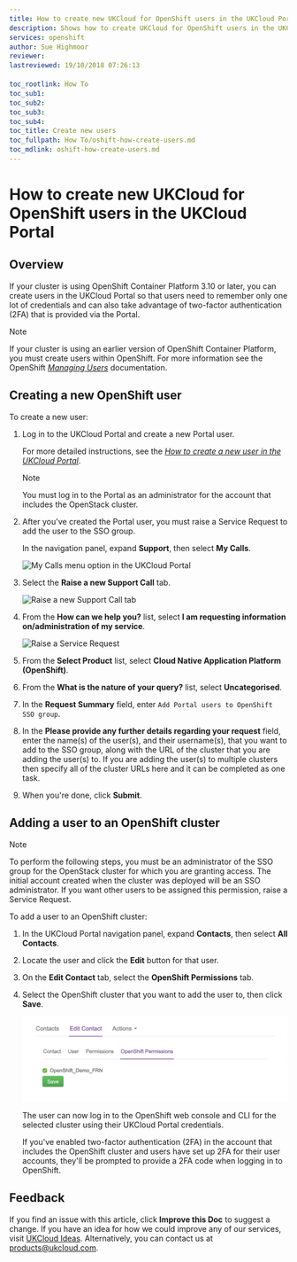 ```yaml
---
title: How to create new UKCloud for OpenShift users in the UKCloud Portal | UKCloud Ltd
description: Shows how to create UKCloud for OpenShift users in the UKCloud Portal so that they can benefit from two-factor authentication (2FA)
services: openshift
author: Sue Highmoor
reviewer:
lastreviewed: 19/10/2018 07:26:13

toc_rootlink: How To
toc_sub1: 
toc_sub2:
toc_sub3:
toc_sub4:
toc_title: Create new users
toc_fullpath: How To/oshift-how-create-users.md
toc_mdlink: oshift-how-create-users.md
---
```


# How to create new UKCloud for OpenShift users in the UKCloud Portal

## Overview

If your cluster is using OpenShift Container Platform 3.10 or later, you can create users in the UKCloud Portal so that users need to remember only one lot of credentials and can also take advantage of two-factor authentication (2FA) that is provided via the Portal.

> [!NOTE]
> If your cluster is using an earlier version of OpenShift Container Platform, you must create users within OpenShift. For more information see the OpenShift [*Managing Users*](https://docs.openshift.com/container-platform/3.9/admin_guide/manage_users.html) documentation.

## Creating a new OpenShift user

To create a new user:

1. Log in to the UKCloud Portal and create a new Portal user.

    For more detailed instructions, see the [*How to create a new user in the UKCloud Portal*](../portal/ptl-how-create-users.md).

    > [!NOTE]
    > You must log in to the Portal as an administrator for the account that includes the OpenStack cluster.

2. After you've created the Portal user, you must raise a Service Request to add the user to the SSO group.

    In the navigation panel, expand **Support**, then select **My Calls**.

    ![My Calls menu option in the UKCloud Portal](images/ptl_mnu-my-calls.png)

3. Select the **Raise a new Support Call** tab.

    ![Raise a new Support Call tab](images/ptl-tab-new-ticket.png)

4. From the **How can we help you?** list, select **I am requesting information on/administration of my service**.

    ![Raise a Service Request](images/ptl-my-calls-request.png)

5. From the **Select Product** list, select **Cloud Native Application Platform (OpenShift)**.

6. From the **What is the nature of your query?** list, select **Uncategorised**.

7. In the **Request Summary** field, enter `Add Portal users to OpenShift SSO group`.

8. In the **Please provide any further details regarding your request** field, enter the name(s) of the user(s), and their username(s), that you want to add to the SSO group, along with the URL of the cluster that you are adding the user(s) to. If you are adding the user(s) to multiple clusters then specify all of the cluster URLs here and it can be completed as one task.

9. When you're done, click **Submit**.

## Adding a user to an OpenShift cluster

> [!NOTE]
> To perform the following steps, you must be an administrator of the SSO group for the OpenStack cluster for which you are granting access. The initial account created when the cluster was deployed will be an SSO administrator. If you want other users to be assigned this permission, raise a Service Request.

To add a user to an OpenShift cluster:

1. In the UKCloud Portal navigation panel, expand **Contacts**, then select **All Contacts**.

2. Locate the user and click the **Edit** button for that user.

3. On the **Edit Contact** tab, select the **OpenShift Permissions** tab.

4. Select the OpenShift cluster that you want to add the user to, then click **Save**.

    ![OpenShift Permissions tab](images/oshift-permissions.png)

   The user can now log in to the OpenShift web console and CLI for the selected cluster using their UKCloud Portal credentials.

    If you've enabled two-factor authentication (2FA) in the account that includes the OpenShift cluster and users have set up 2FA for their user accounts, they'll be prompted to provide a 2FA code when logging in to OpenShift.

## Feedback

If you find an issue with this article, click **Improve this Doc** to suggest a change. If you have an idea for how we could improve any of our services, visit [UKCloud Ideas](https://ideas.ukcloud.com). Alternatively, you can contact us at <products@ukcloud.com>.
